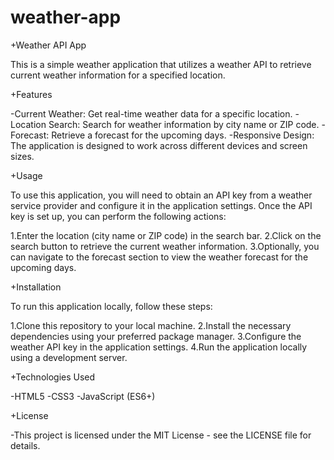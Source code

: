 # weather-app

+Weather API App

This is a simple weather application that utilizes a weather API to retrieve current weather information for a specified location.

+Features

-Current Weather: Get real-time weather data for a specific location.
-Location Search: Search for weather information by city name or ZIP code.
-Forecast: Retrieve a forecast for the upcoming days.
-Responsive Design: The application is designed to work across different devices and screen sizes.

+Usage

To use this application, you will need to obtain an API key from a weather service provider and configure it in the application settings. Once the API key is set up, you can perform the following actions:

1.Enter the location (city name or ZIP code) in the search bar.
2.Click on the search button to retrieve the current weather information.
3.Optionally, you can navigate to the forecast section to view the weather forecast for the upcoming days.

+Installation

To run this application locally, follow these steps:

1.Clone this repository to your local machine.
2.Install the necessary dependencies using your preferred package manager.
3.Configure the weather API key in the application settings.
4.Run the application locally using a development server.

+Technologies Used

-HTML5
-CSS3
-JavaScript (ES6+)

+License

-This project is licensed under the MIT License - see the LICENSE file for details.
